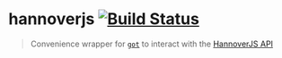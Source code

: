 # hannoverjs [![Build Status](https://travis-ci.org/HannoverJS/hannoverjs.svg?branch=master)](https://travis-ci.org/HannoverJS/hannoverjs)

> Convenience wrapper for [`got`](https://github.com/sindresorhus/got) to interact with the [HannoverJS API](https://github.com/HannoverJS/hannoverjs-api)
